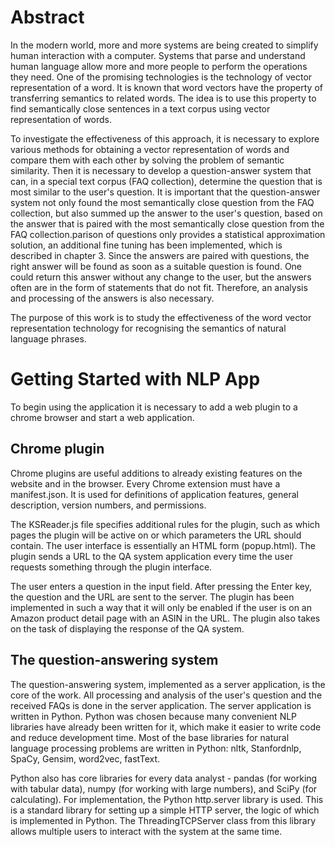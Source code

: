 # Abstract

In the modern world, more and more systems are being created to simplify human interaction with a computer. Systems that parse and understand human language allow more and more people to perform the operations they need. One of the promising technologies is the technology of vector representation of a word. It is known that word vectors have the property of transferring semantics to related words. The idea is to use this property to find semantically close sentences in a text corpus using vector representation of words.

To investigate the effectiveness of this approach, it is necessary to explore various methods for obtaining a vector representation of words and compare them with each other by solving the problem of semantic similarity. Then it is necessary to develop a question-answer system that can, in a special text corpus (FAQ collection), determine the question that is most similar to the user's question. It is important that the question-answer system not only found the most semantically close question from the FAQ collection, but also summed up the answer to the user's question, based on the answer that is paired with the most semantically close question from the FAQ collection.parison of questions only provides a statistical approximation solution, an additional fine tuning has been implemented, which is described in chapter 3.
Since the answers are paired with questions, the right answer will be found as soon as a suitable question is found. One could return this answer without any change to the user, but the answers often are in the form of statements that do not fit. Therefore, an analysis and processing of the answers is also necessary.

The purpose of this work is to study the effectiveness of the word vector representation technology for recognising the semantics of natural language phrases.

# Getting Started with NLP App

To begin using the application it is necessary to add a web plugin to a chrome browser and start a web application.

## Chrome plugin

Chrome plugins are useful additions to already existing features on the website and in the browser. Every Chrome extension must have a manifest.json. It is used for definitions of application features, general description, version numbers, and permissions.

The KSReader.js file specifies additional rules for the plugin, such as which pages the plugin will be active on or which parameters the URL should contain. The user interface is essentially an HTML form (popup.html). The plugin sends a URL to the QA system application every time the user requests something through the plugin interface.

The user enters a question in the input field. After pressing the Enter key, the question and the URL are sent to the server. The plugin has been implemented in such a way that it will only be enabled if the user is on an Amazon product detail page with an ASIN in the URL. The plugin also takes on the task of displaying the response of the QA system.

## The question-answering system

The question-answering system, implemented as a server application, is the core of the work. All processing and analysis of the user's question and the received FAQs is done in the server application. The server application is written in Python. Python was chosen because many convenient NLP libraries have already been written for it, which make it easier to write code and reduce development time. Most of the base libraries for natural language processing problems are written in Python: nltk, Stanfordnlp, SpaCy, Gensim, word2veс, fastText. 

Python also has core libraries for every data analyst - pandas (for working with tabular data), numpy (for working with large numbers), and SciPy (for calculating).
For implementation, the Python http.server library is used. This is a standard library for setting up a simple HTTP server, the logic of which is implemented in Python. The ThreadingTCPServer class from this library allows multiple users to interact with the system at the same time.